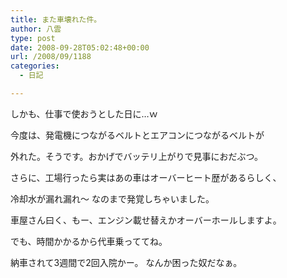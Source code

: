 ```yaml
---
title: また車壊れた件。
author: 八雲
type: post
date: 2008-09-28T05:02:48+00:00
url: /2008/09/1188
categories:
  - 日記

---
```

しかも、仕事で使おうとした日に…ｗ
  
今度は、発電機につながるベルトとエアコンにつながるベルトが
  
外れた。そうです。おかげでバッテリ上がりで見事におだぶつ。

さらに、工場行ったら実はあの車はオーバーヒート歴があるらしく、
  
冷却水が漏れ漏れ～ なのまで発覚しちゃいました。
  
車屋さん曰く、もー、エンジン載せ替えかオーバーホールしますよ。
  
でも、時間かかるから代車乗っててね。

納車されて3週間で2回入院かー。 なんか困った奴だなぁ。